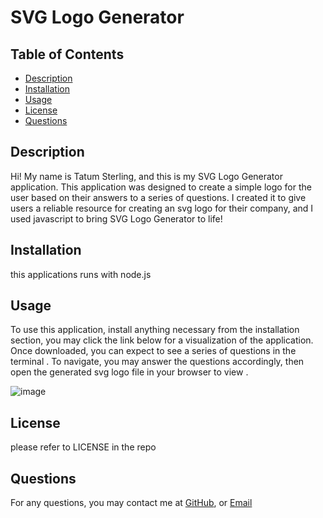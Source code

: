 # SVG Logo Generator

## Table of Contents
- [Description](#description)
- [Installation](#installation)
- [Usage](#usage)
- [License](#license)
- [Questions](#questions)

## Description
Hi! My name is Tatum Sterling, and this is my SVG Logo Generator application. This application was designed to create a simple logo for the user based on their answers to a series of questions. I created it to give users a reliable resource for creating an svg logo for their company, and I used javascript to bring SVG Logo Generator to life!
        
## Installation
this applications runs with node.js
        
## Usage
To use this application, install anything necessary from the installation section, you may click the link below for a visualization of the application. Once downloaded, you can expect to see a series of questions in the terminal . To navigate, you may answer the questions accordingly, then open the generated svg logo file in your browser to view .

![image](https://github.com/TatumSterling/svg-generator/assets/141382392/f07967fd-13db-45b5-82bd-81b9874a388d)


        
## License
please refer to LICENSE in the repo
        
  
## Questions
For any questions, you may contact me at 
[GitHub](https://github.com/tatumsterling),
or [Email](mailto:tatumoakley29@hotmail.com)
